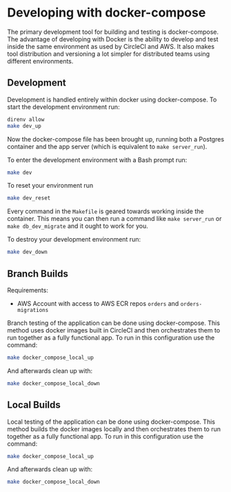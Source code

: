 # Developing with docker-compose

The primary development tool for building and testing is docker-compose. The advantage of developing with Docker
is the ability to develop and test inside the same environment as used by CircleCI and AWS. It also makes tool
distribution and versioning a lot simpler for distributed teams using different environments.

## Development

Development is handled entirely within docker using docker-compose. To start the development environment run:

```sh
direnv allow
make dev_up
```

Now the docker-compose file has been brought up, running both a Postgres container and the app server (which is
equivalent to `make server_run`).

To enter the development environment with a Bash prompt run:

```sh
make dev
```

To reset your environment run

```sh
make dev_reset
```

Every command in the `Makefile` is geared towards working inside the container. This means you can then run a command
like `make server_run` or `make db_dev_migrate` and it ought to work for you.

To destroy your development environment run:

```sh
make dev_down
```

## Branch Builds

Requirements:

- AWS Account with access to AWS ECR repos `orders` and `orders-migrations`

Branch testing of the application can be done using docker-compose. This method uses docker images built in CircleCI
and then orchestrates them to run together as a fully functional app. To run in this configuration use the command:

```sh
make docker_compose_local_up
```

And afterwards clean up with:

```sh
make docker_compose_local_down
```

## Local Builds

Local testing of the application can be done using docker-compose. This method builds the docker images locally
and then orchestrates them to run together as a fully functional app. To run in this configuration use the command:

```sh
make docker_compose_local_up
```

And afterwards clean up with:

```sh
make docker_compose_local_down
```
